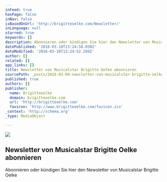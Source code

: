 ```yaml
---
inFeed: true
hasPage: false
inNav: false
isBasedOnUrl: 'http://brigitteoelke.com/Newsletter/'
inLanguage: null
starred: true
keywords: []
description: Abonnieren oder kündigen Sie hier den Newsletter von Musicalstar Brigitte Oelke
datePublished: '2016-03-10T13:24:58.030Z'
dateModified: '2016-03-10T13:24:52.289Z'
author: []
related: []
app_links: []
title: Newsletter von Musicalstar Brigitte Oelke abonnieren
sourcePath: _posts/2016-03-09-newsletter-von-musicalstar-brigitte-oelke-abonnieren.md
published: true
authors: []
publisher:
  name: Brigitteoelke
  domain: brigitteoelke.com
  url: 'http://brigitteoelke.com'
  favicon: 'http://www.brigitteoelke.com/favicon.ico'
_context: 'http://schema.org'
_type: MediaObject

---
```

![](https://s3-us-west-2.amazonaws.com/the-grid-img/p/3bb44fab0dd086e5dc593c049b07ffbea8b632e8.jpg)

<article style=""><h1>Newsletter von Musicalstar Brigitte Oelke abonnieren</h1><p>Abonnieren oder kündigen Sie hier den Newsletter von Musicalstar Brigitte Oelke</p></article>